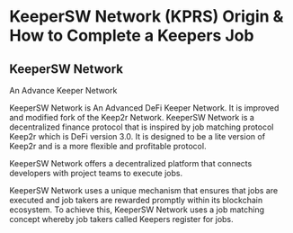 # KeeperSW Network (KPRS) Origin & How to Complete a Keepers Job


## KeeperSW Network
An Advance Keeper Network

KeeperSW Network is An Advanced DeFi Keeper Network. It is improved and modified fork of the Keep2r Network. KeeperSW Network is a decentralized finance protocol that is inspired by job matching protocol Keep2r which is DeFi version 3.0. It is designed to be a lite version of Keep2r and is a more flexible and profitable protocol.  

KeeperSW Network offers a decentralized platform that connects developers with project teams to execute jobs.

KeeperSW Network uses a unique mechanism that ensures that jobs are executed and job takers are rewarded promptly within its blockchain ecosystem. To achieve this, KeeperSW Network uses a job matching concept whereby job takers called Keepers register for jobs.
